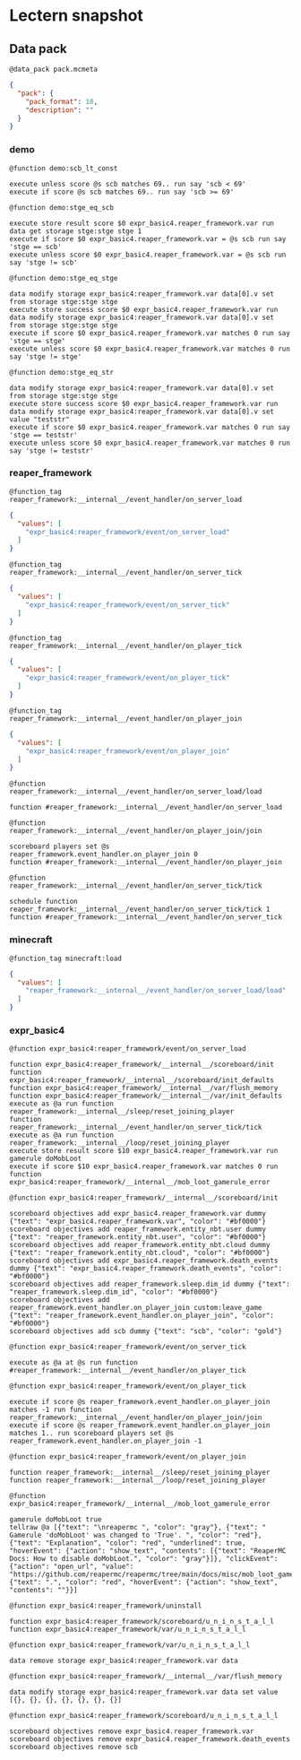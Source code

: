 # Lectern snapshot

## Data pack

`@data_pack pack.mcmeta`

```json
{
  "pack": {
    "pack_format": 10,
    "description": ""
  }
}
```

### demo

`@function demo:scb_lt_const`

```mcfunction
execute unless score @s scb matches 69.. run say 'scb < 69'
execute if score @s scb matches 69.. run say 'scb >= 69'
```

`@function demo:stge_eq_scb`

```mcfunction
execute store result score $0 expr_basic4.reaper_framework.var run data get storage stge:stge stge 1
execute if score $0 expr_basic4.reaper_framework.var = @s scb run say 'stge == scb'
execute unless score $0 expr_basic4.reaper_framework.var = @s scb run say 'stge != scb'
```

`@function demo:stge_eq_stge`

```mcfunction
data modify storage expr_basic4:reaper_framework.var data[0].v set from storage stge:stge stge
execute store success score $0 expr_basic4.reaper_framework.var run data modify storage expr_basic4:reaper_framework.var data[0].v set from storage stge:stge stge
execute if score $0 expr_basic4.reaper_framework.var matches 0 run say 'stge == stge'
execute unless score $0 expr_basic4.reaper_framework.var matches 0 run say 'stge != stge'
```

`@function demo:stge_eq_str`

```mcfunction
data modify storage expr_basic4:reaper_framework.var data[0].v set from storage stge:stge stge
execute store success score $0 expr_basic4.reaper_framework.var run data modify storage expr_basic4:reaper_framework.var data[0].v set value "teststr"
execute if score $0 expr_basic4.reaper_framework.var matches 0 run say 'stge == teststr'
execute unless score $0 expr_basic4.reaper_framework.var matches 0 run say 'stge != teststr'
```

### reaper_framework

`@function_tag reaper_framework:__internal__/event_handler/on_server_load`

```json
{
  "values": [
    "expr_basic4:reaper_framework/event/on_server_load"
  ]
}
```

`@function_tag reaper_framework:__internal__/event_handler/on_server_tick`

```json
{
  "values": [
    "expr_basic4:reaper_framework/event/on_server_tick"
  ]
}
```

`@function_tag reaper_framework:__internal__/event_handler/on_player_tick`

```json
{
  "values": [
    "expr_basic4:reaper_framework/event/on_player_tick"
  ]
}
```

`@function_tag reaper_framework:__internal__/event_handler/on_player_join`

```json
{
  "values": [
    "expr_basic4:reaper_framework/event/on_player_join"
  ]
}
```

`@function reaper_framework:__internal__/event_handler/on_server_load/load`

```mcfunction
function #reaper_framework:__internal__/event_handler/on_server_load
```

`@function reaper_framework:__internal__/event_handler/on_player_join/join`

```mcfunction
scoreboard players set @s reaper_framework.event_handler.on_player_join 0
function #reaper_framework:__internal__/event_handler/on_player_join
```

`@function reaper_framework:__internal__/event_handler/on_server_tick/tick`

```mcfunction
schedule function reaper_framework:__internal__/event_handler/on_server_tick/tick 1
function #reaper_framework:__internal__/event_handler/on_server_tick
```

### minecraft

`@function_tag minecraft:load`

```json
{
  "values": [
    "reaper_framework:__internal__/event_handler/on_server_load/load"
  ]
}
```

### expr_basic4

`@function expr_basic4:reaper_framework/event/on_server_load`

```mcfunction
function expr_basic4:reaper_framework/__internal__/scoreboard/init
function expr_basic4:reaper_framework/__internal__/scoreboard/init_defaults
function expr_basic4:reaper_framework/__internal__/var/flush_memory
function expr_basic4:reaper_framework/__internal__/var/init_defaults
execute as @a run function reaper_framework:__internal__/sleep/reset_joining_player
function reaper_framework:__internal__/event_handler/on_server_tick/tick
execute as @a run function reaper_framework:__internal__/loop/reset_joining_player
execute store result score $10 expr_basic4.reaper_framework.var run gamerule doMobLoot
execute if score $10 expr_basic4.reaper_framework.var matches 0 run function expr_basic4:reaper_framework/__internal__/mob_loot_gamerule_error
```

`@function expr_basic4:reaper_framework/__internal__/scoreboard/init`

```mcfunction
scoreboard objectives add expr_basic4.reaper_framework.var dummy {"text": "expr_basic4.reaper_framework.var", "color": "#bf0000"}
scoreboard objectives add reaper_framework.entity_nbt.user dummy {"text": "reaper_framework.entity_nbt.user", "color": "#bf0000"}
scoreboard objectives add reaper_framework.entity_nbt.cloud dummy {"text": "reaper_framework.entity_nbt.cloud", "color": "#bf0000"}
scoreboard objectives add expr_basic4.reaper_framework.death_events dummy {"text": "expr_basic4.reaper_framework.death_events", "color": "#bf0000"}
scoreboard objectives add reaper_framework.sleep.dim_id dummy {"text": "reaper_framework.sleep.dim_id", "color": "#bf0000"}
scoreboard objectives add reaper_framework.event_handler.on_player_join custom:leave_game {"text": "reaper_framework.event_handler.on_player_join", "color": "#bf0000"}
scoreboard objectives add scb dummy {"text": "scb", "color": "gold"}
```

`@function expr_basic4:reaper_framework/event/on_server_tick`

```mcfunction
execute as @a at @s run function #reaper_framework:__internal__/event_handler/on_player_tick
```

`@function expr_basic4:reaper_framework/event/on_player_tick`

```mcfunction
execute if score @s reaper_framework.event_handler.on_player_join matches -1 run function reaper_framework:__internal__/event_handler/on_player_join/join
execute if score @s reaper_framework.event_handler.on_player_join matches 1.. run scoreboard players set @s reaper_framework.event_handler.on_player_join -1
```

`@function expr_basic4:reaper_framework/event/on_player_join`

```mcfunction
function reaper_framework:__internal__/sleep/reset_joining_player
function reaper_framework:__internal__/loop/reset_joining_player
```

`@function expr_basic4:reaper_framework/__internal__/mob_loot_gamerule_error`

```mcfunction
gamerule doMobLoot true
tellraw @a [{"text": "\nreapermc ", "color": "gray"}, {"text": " Gamerule 'doMobLoot' was changed to 'True'. ", "color": "red"}, {"text": "Explanation", "color": "red", "underlined": true, "hoverEvent": {"action": "show_text", "contents": [{"text": "ReaperMC Docs: How to disable doMobLoot.", "color": "gray"}]}, "clickEvent": {"action": "open_url", "value": "https://github.com/reapermc/reapermc/tree/main/docs/misc/mob_loot_gamerule.md"}}, {"text": ".", "color": "red", "hoverEvent": {"action": "show_text", "contents": ""}}]
```

`@function expr_basic4:reaper_framework/uninstall`

```mcfunction
function expr_basic4:reaper_framework/scoreboard/u_n_i_n_s_t_a_l_l
function expr_basic4:reaper_framework/var/u_n_i_n_s_t_a_l_l
```

`@function expr_basic4:reaper_framework/var/u_n_i_n_s_t_a_l_l`

```mcfunction
data remove storage expr_basic4:reaper_framework.var data
```

`@function expr_basic4:reaper_framework/__internal__/var/flush_memory`

```mcfunction
data modify storage expr_basic4:reaper_framework.var data set value [{}, {}, {}, {}, {}, {}, {}]
```

`@function expr_basic4:reaper_framework/scoreboard/u_n_i_n_s_t_a_l_l`

```mcfunction
scoreboard objectives remove expr_basic4.reaper_framework.var
scoreboard objectives remove expr_basic4.reaper_framework.death_events
scoreboard objectives remove scb
```
